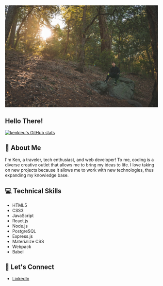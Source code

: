 ![Palomar State Park](https://github.com/kenkieu/kenkieu/blob/main/images/banner.jpeg "Palomar State Park")

Hello There!
------
[![kenkieu's GitHub stats](https://github-readme-stats.vercel.app/api?username=kenkieu&theme=vue&show_icons=true&hide=stars,contribs)](https://github.com/kenkieu/github-readme-stats)


:speech_balloon: About Me
------

I'm Ken, a traveler, tech enthusiast, and web developer! To me, coding is a diverse creative outlet that allows me to bring my ideas to life. I love taking on new projects because it allows me to work with new technologies, thus expanding my knowledge base.

:computer: Technical Skills
------

- HTML5
- CSS3
- JavaScript
- React.js
- Node.js
- PostgreSQL
- Express.js
- Materialize CSS
- Webpack
- Babel

:incoming_envelope: Let's Connect
------

- [LinkedIn](https://www.linkedin.com/in/ken-kieu/ "LinkedIn")
